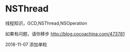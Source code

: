 # NSThread
线程知识，GCD,NSThread,NSOperation

 如果有问题，请你移步
http://blog.cocoachina.com/473781


2018-11-07 添加单粒
